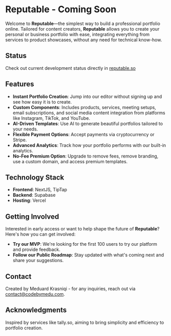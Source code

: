 # Reputable - Coming Soon

Welcome to **Reputable**—the simplest way to build a professional portfolio online. Tailored for content creators, **Reputable** allows you to create your personal or business portfolio with ease, integrating everything from services to product showcases, without any need for technical know-how.

## Status

Check out current development status directly in
[reputable.so](https://reputable.so)

## Features

- **Instant Portfolio Creation**: Jump into our editor without signing up and see how easy it is to create.
- **Custom Components**: Includes products, services, meeting setups, email subscriptions, and social media content integration from platforms like Instagram, TikTok, and YouTube.
- **AI-Driven Templates**: Use AI to generate beautiful portfolios tailored to your needs.
- **Flexible Payment Options**: Accept payments via cryptocurrency or Stripe.
- **Advanced Analytics**: Track how your portfolio performs with our built-in analytics.
- **No-Fee Premium Option**: Upgrade to remove fees, remove branding, use a custom domain, and access premium templates.

## Technology Stack

- **Frontend**: NextJS, TipTap
- **Backend**: Supabase
- **Hosting**: Vercel

## Getting Involved

Interested in early access or want to help shape the future of **Reputable**? Here's how you can get involved:

- **Try our MVP**: We're looking for the first 100 users to try our platform and provide feedback.
- **Follow our Public Roadmap**: Stay updated with what's coming next and share your suggestions.

## Contact

Created by Meduard Krasniqi - for any inquiries, reach out via contact@codebymedu.com.

## Acknowledgments

Inspired by services like tally.so, aiming to bring simplicity and efficiency to portfolio creation.
